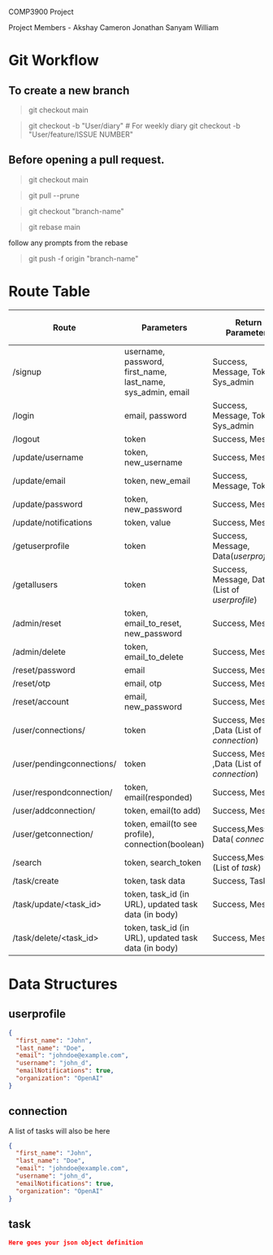 COMP3900 Project

Project Members -
Akshay
Cameron
Jonathan
Sanyam
William

# Git Workflow

## To create a new branch

> git checkout main

> git checkout -b "User/diary" # For weekly diary
> git checkout -b "User/feature/ISSUE NUMBER"

## Before opening a pull request.

> git checkout main

> git pull --prune

> git checkout "branch-name"

> git rebase main

follow any prompts from the rebase

> git push -f origin "branch-name"

# Route Table

| Route                     | Parameters                                                  | Return Parameters                              | HTTP Request Type |
| ------------------------- | ----------------------------------------------------------- | ---------------------------------------------- | ----------------- |
| /signup                   | username, password, first_name, last_name, sys_admin, email | Success, Message, Token, Sys_admin             | POST              |
| /login                    | email, password                                             | Success, Message, Token, Sys_admin             | POST              |
| /logout                   | token                                                       | Success, Message                               | POST              |
| /update/username          | token, new_username                                         | Success, Message                               | PUT               |
| /update/email             | token, new_email                                            | Success, Message, Token                        | PUT               |
| /update/password          | token, new_password                                         | Success, Message                               | PUT               |
| /update/notifications     | token, value                                                | Success, Message                               | PUT               |
| /getuserprofile           | token                                                       | Success, Message, Data(_userprofile_)          | POST              |
| /getallusers              | token                                                       | Success, Message, Data (List of _userprofile_) | POST              |
| /admin/reset              | token, email_to_reset, new_password                         | Success, Message                               | PUT               |
| /admin/delete             | token, email_to_delete                                      | Success, Message                               | DELETE            |
| /reset/password           | email                                                       | Success, Message                               | PUT               |
| /reset/otp                | email, otp                                                  | Success, Message                               | POST              |
| /reset/account            | email, new_password                                         | Success, Message                               | POST              |
| /user/connections/        | token                                                       | Success, Message ,Data (List of _connection_)  | GET               |
| /user/pendingconnections/ | token                                                       | Success, Message ,Data (List of _connection_)  | GET               |
| /user/respondconnection/  | token, email(responded)                                     | Success, Message                               | POST              |
| /user/addconnection/      | token, email(to add)                                        | Success, Message                               | POST              |
| /user/getconnection/      | token, email(to see profile), connection(boolean)           | Success,Message, Data( _connection_)           | GET               |
| /search                   | token, search_token                                         | Success,Message,(List of _task_)               | GET               |
| /task/create              | token, task data                                            | Success, Task Id                               | POST              |
| /task/update/<task_id>    | token, task_id (in URL), updated task data (in body)        | Success, Message                               | PUT               |
| /task/delete/<task_id>    | token, task_id (in URL), updated task data (in body)        | Success, Message                               | DELETE            |

# Data Structures

## userprofile

```json
{
  "first_name": "John",
  "last_name": "Doe",
  "email": "johndoe@example.com",
  "username": "john_d",
  "emailNotifications": true,
  "organization": "OpenAI"
}
```

## connection

A list of tasks will also be here

```json
{
  "first_name": "John",
  "last_name": "Doe",
  "email": "johndoe@example.com",
  "username": "john_d",
  "emailNotifications": true,
  "organization": "OpenAI"
}
```

## task

```json
Here goes your json object definition
```
